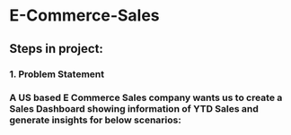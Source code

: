 # E-Commerce-Sales

## Steps in project:

### 1. Problem Statement

### A US based E Commerce Sales company wants us to create a Sales Dashboard showing information of YTD Sales and generate insights for below scenarios:
